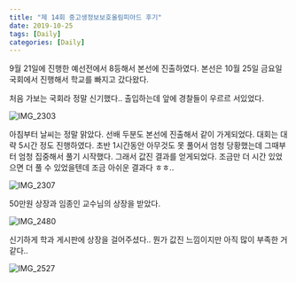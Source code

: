 ```yaml
---
title: "제 14회 중고생정보보호올림피아드 후기"
date: 2019-10-25
tags: [Daily]
categories: [Daily]
---
```


9월 21일에 진행한 예선전에서 8등해서 본선에 진출하였다. 본선은 10월 25일 금요일 국회에서 진행해서 학교를 빠지고 갔다왔다. 

처음 가보는 국회라 정말 신기했다.. 출입하는데 앞에 경찰들이 우르르 서있었다.

![IMG_2303](https://user-images.githubusercontent.com/32904385/71008728-71d0ac00-212c-11ea-8fc6-fe3a0e64548a.jpg)

아침부터 날씨는 정말 맑았다. 선배 두분도 본선에 진출해서 같이 가게되었다. 대회는 대략 5시간 정도 진행하였다. 초반 1시간동안 아무것도 못 풀어서 엄청 당황했는데 그때부터 엄청 집중해서 풀기 시작했다. 그래서 값진 결과를 얻게되었다. 조금만 더 시간 있었으면 더 풀 수 있었을텐데 조금 아쉬운 결과다 ㅎㅎ..

![IMG_2307](https://user-images.githubusercontent.com/32904385/71008729-71d0ac00-212c-11ea-9b3b-c46cfc193d5d.JPG)

50만원 상장과 임종인 교수님의 상장을 받았다. 

![IMG_2480](https://user-images.githubusercontent.com/32904385/71008730-72694280-212c-11ea-9a59-ac0302dfb98d.JPG)

신기하게 학과 게시판에 상장을 걸어주셨다.. 뭔가 값진 느낌이지만 아직 많이 부족한 거 같다..

![IMG_2527](https://user-images.githubusercontent.com/32904385/71008731-72694280-212c-11ea-903d-762bed0d98d5.JPG)

